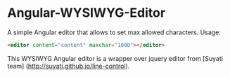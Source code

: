 # Angular-WYSIWYG-Editor
A simple Angular editor that allows to set max allowed characters.
Usage:
````html
<editor content="content" maxchar="1000"></editor>
````
This WYSIWYG Angular editor is a wrapper over jquery editor from [Suyati team] (http://suyati.github.io/line-control).
